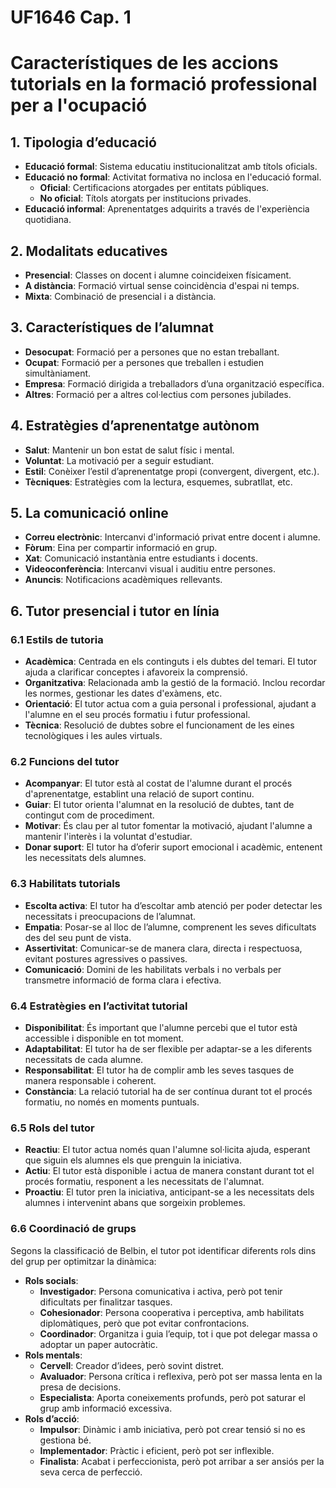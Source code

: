 # UF1646 Cap. 1 
# Característiques de les accions tutorials en la formació professional per a l'ocupació

## 1. Tipologia d’educació
- **Educació formal**: Sistema educatiu institucionalitzat amb títols oficials.
- **Educació no formal**: Activitat formativa no inclosa en l'educació formal.
  - **Oficial**: Certificacions atorgades per entitats públiques.
  - **No oficial**: Títols atorgats per institucions privades.
- **Educació informal**: Aprenentatges adquirits a través de l'experiència quotidiana.

## 2. Modalitats educatives
- **Presencial**: Classes on docent i alumne coincideixen físicament.
- **A distància**: Formació virtual sense coincidència d'espai ni temps.
- **Mixta**: Combinació de presencial i a distància.

## 3. Característiques de l’alumnat
- **Desocupat**: Formació per a persones que no estan treballant.
- **Ocupat**: Formació per a persones que treballen i estudien simultàniament.
- **Empresa**: Formació dirigida a treballadors d’una organització específica.
- **Altres**: Formació per a altres col·lectius com persones jubilades.

## 4. Estratègies d’aprenentatge autònom
- **Salut**: Mantenir un bon estat de salut físic i mental.
- **Voluntat**: La motivació per a seguir estudiant.
- **Estil**: Conèixer l’estil d’aprenentatge propi (convergent, divergent, etc.).
- **Tècniques**: Estratègies com la lectura, esquemes, subratllat, etc.

## 5. La comunicació online
- **Correu electrònic**: Intercanvi d'informació privat entre docent i alumne.
- **Fòrum**: Eina per compartir informació en grup.
- **Xat**: Comunicació instantània entre estudiants i docents.
- **Videoconferència**: Intercanvi visual i auditiu entre persones.
- **Anuncis**: Notificacions acadèmiques rellevants.

## 6. Tutor presencial i tutor en línia

### 6.1 Estils de tutoria
- **Acadèmica**: Centrada en els continguts i els dubtes del temari. El tutor ajuda a clarificar conceptes i afavoreix la comprensió.
- **Organitzativa**: Relacionada amb la gestió de la formació. Inclou recordar les normes, gestionar les dates d'exàmens, etc.
- **Orientació**: El tutor actua com a guia personal i professional, ajudant a l'alumne en el seu procés formatiu i futur professional.
- **Tècnica**: Resolució de dubtes sobre el funcionament de les eines tecnològiques i les aules virtuals.

### 6.2 Funcions del tutor
- **Acompanyar**: El tutor està al costat de l'alumne durant el procés d'aprenentatge, establint una relació de suport continu.
- **Guiar**: El tutor orienta l'alumnat en la resolució de dubtes, tant de contingut com de procediment.
- **Motivar**: És clau per al tutor fomentar la motivació, ajudant l'alumne a mantenir l'interès i la voluntat d'estudiar.
- **Donar suport**: El tutor ha d’oferir suport emocional i acadèmic, entenent les necessitats dels alumnes.

### 6.3 Habilitats tutorials
- **Escolta activa**: El tutor ha d’escoltar amb atenció per poder detectar les necessitats i preocupacions de l’alumnat.
- **Empatia**: Posar-se al lloc de l’alumne, comprenent les seves dificultats des del seu punt de vista.
- **Assertivitat**: Comunicar-se de manera clara, directa i respectuosa, evitant postures agressives o passives.
- **Comunicació**: Domini de les habilitats verbals i no verbals per transmetre informació de forma clara i efectiva.

### 6.4 Estratègies en l’activitat tutorial
- **Disponibilitat**: És important que l'alumne percebi que el tutor està accessible i disponible en tot moment.
- **Adaptabilitat**: El tutor ha de ser flexible per adaptar-se a les diferents necessitats de cada alumne.
- **Responsabilitat**: El tutor ha de complir amb les seves tasques de manera responsable i coherent.
- **Constància**: La relació tutorial ha de ser contínua durant tot el procés formatiu, no només en moments puntuals.

### 6.5 Rols del tutor
- **Reactiu**: El tutor actua només quan l'alumne sol·licita ajuda, esperant que siguin els alumnes els que prenguin la iniciativa.
- **Actiu**: El tutor està disponible i actua de manera constant durant tot el procés formatiu, responent a les necessitats de l'alumnat.
- **Proactiu**: El tutor pren la iniciativa, anticipant-se a les necessitats dels alumnes i intervenint abans que sorgeixin problemes.

### 6.6 Coordinació de grups
Segons la classificació de Belbin, el tutor pot identificar diferents rols dins del grup per optimitzar la dinàmica:
- **Rols socials**:
  - **Investigador**: Persona comunicativa i activa, però pot tenir dificultats per finalitzar tasques.
  - **Cohesionador**: Persona cooperativa i perceptiva, amb habilitats diplomàtiques, però que pot evitar confrontacions.
  - **Coordinador**: Organitza i guia l’equip, tot i que pot delegar massa o adoptar un paper autocràtic.
- **Rols mentals**:
  - **Cervell**: Creador d’idees, però sovint distret.
  - **Avaluador**: Persona crítica i reflexiva, però pot ser massa lenta en la presa de decisions.
  - **Especialista**: Aporta coneixements profunds, però pot saturar el grup amb informació excessiva.
- **Rols d’acció**:
  - **Impulsor**: Dinàmic i amb iniciativa, però pot crear tensió si no es gestiona bé.
  - **Implementador**: Pràctic i eficient, però pot ser inflexible.
  - **Finalista**: Acabat i perfeccionista, però pot arribar a ser ansiós per la seva cerca de perfecció.
